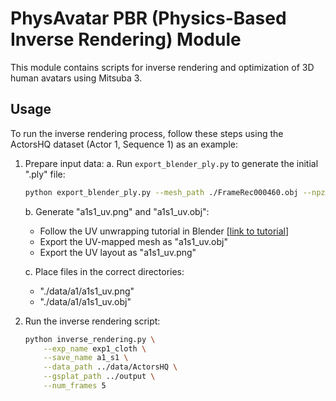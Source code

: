 # PhysAvatar PBR (Physics-Based Inverse Rendering) Module

This module contains scripts for inverse rendering and optimization of 3D human avatars using Mitsuba 3.

## Usage

To run the inverse rendering process, follow these steps using the ActorsHQ dataset (Actor 1, Sequence 1) as an example:

1. Prepare input data:
   a. Run `export_blender_ply.py` to generate the initial ".ply" file:
      ```bash
      python export_blender_ply.py --mesh_path ./FrameRec000460.obj --npz_path ../output/actor01/seq01/ --name a1/a1s1 --output_dir ./data/a1/
      ```
   b. Generate "a1s1_uv.png" and "a1s1_uv.obj":
      - Follow the UV unwrapping tutorial in Blender [[link to tutorial](https://docs.google.com/presentation/d/e/2PACX-1vTyl0x6Df6o_MFkzuAa_yYsadPJmw5F8NZkjYCFO2zGFVgqggbp_mpDCs4vnOYR0ZEKgbhFLxnsnooM/pub?start=false&loop=false&delayms=3000&slide=id.g2fc63c2ad8e_0_44)]
      - Export the UV-mapped mesh as "a1s1_uv.obj"
      - Export the UV layout as "a1s1_uv.png"

   c. Place files in the correct directories:
      - "./data/a1/a1s1_uv.png"
      - "./data/a1/a1s1_uv.obj"

2. Run the inverse rendering script:
   ```bash
   python inverse_rendering.py \
       --exp_name exp1_cloth \
       --save_name a1_s1 \
       --data_path ../data/ActorsHQ \
       --gsplat_path ../output \
       --num_frames 5
   ```
